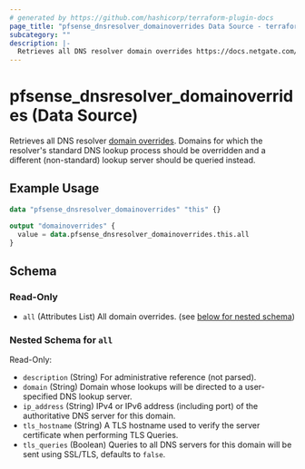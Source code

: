 ```yaml
---
# generated by https://github.com/hashicorp/terraform-plugin-docs
page_title: "pfsense_dnsresolver_domainoverrides Data Source - terraform-provider-pfsense"
subcategory: ""
description: |-
  Retrieves all DNS resolver domain overrides https://docs.netgate.com/pfsense/en/latest/services/dns/resolver-domain-overrides.html. Domains for which the resolver's standard DNS lookup process should be overridden and a different (non-standard) lookup server should be queried instead.
---
```


# pfsense_dnsresolver_domainoverrides (Data Source)

Retrieves all DNS resolver [domain overrides](https://docs.netgate.com/pfsense/en/latest/services/dns/resolver-domain-overrides.html). Domains for which the resolver's standard DNS lookup process should be overridden and a different (non-standard) lookup server should be queried instead.

## Example Usage

```terraform
data "pfsense_dnsresolver_domainoverrides" "this" {}

output "domainoverrides" {
  value = data.pfsense_dnsresolver_domainoverrides.this.all
}
```

<!-- schema generated by tfplugindocs -->
## Schema

### Read-Only

- `all` (Attributes List) All domain overrides. (see [below for nested schema](#nestedatt--all))

<a id="nestedatt--all"></a>
### Nested Schema for `all`

Read-Only:

- `description` (String) For administrative reference (not parsed).
- `domain` (String) Domain whose lookups will be directed to a user-specified DNS lookup server.
- `ip_address` (String) IPv4 or IPv6 address (including port) of the authoritative DNS server for this domain.
- `tls_hostname` (String) A TLS hostname used to verify the server certificate when performing TLS Queries.
- `tls_queries` (Boolean) Queries to all DNS servers for this domain will be sent using SSL/TLS, defaults to `false`.
